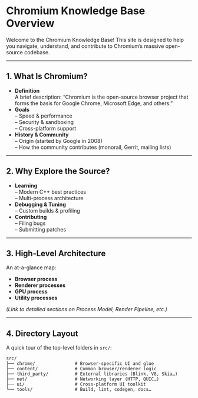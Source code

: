 # Chromium Knowledge Base Overview

Welcome to the Chromium Knowledge Base! This site is designed to help you navigate, understand, and contribute to Chromium’s massive open-source codebase.

---

## 1. What Is Chromium?

- **Definition**  
  A brief description: “Chromium is the open-source browser project that forms the basis for Google Chrome, Microsoft Edge, and others.”
- **Goals**  
  – Speed & performance  
  – Security & sandboxing  
  – Cross-platform support  
- **History & Community**  
  – Origin (started by Google in 2008)  
  – How the community contributes (monorail, Gerrit, mailing lists)  

---

## 2. Why Explore the Source?

- **Learning**  
  – Modern C++ best practices  
  – Multi-process architecture  
- **Debugging & Tuning**  
  – Custom builds & profiling  
- **Contributing**  
  – Filing bugs  
  – Submitting patches  

---

## 3. High-Level Architecture

An at-a-glance map:  
- **Browser process**  
- **Renderer processes**  
- **GPU process**  
- **Utility processes**  

_(Link to detailed sections on Process Model, Render Pipeline, etc.)_

---

## 4. Directory Layout

A quick tour of the top-level folders in `src/`:  
```text
src/
├── chrome/               # Browser‐specific UI and glue
├── content/              # Common browser/renderer logic
├── third_party/          # External libraries (Blink, V8, Skia…)
├── net/                  # Networking layer (HTTP, QUIC…)
├── ui/                   # Cross-platform UI toolkit
└── tools/                # Build, lint, codegen, docs…

